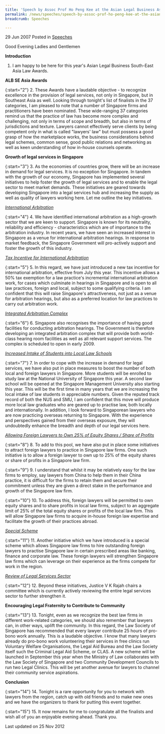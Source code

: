 ```yaml
---
title: 'Speech by Assoc Prof Ho Peng Kee at the Asian Legal Business Asia Law Awards 2007'
permalink: /news/speeches/speech-by-assoc-prof-ho-peng-kee-at-the-asian-legal-business-asia-law-awards-2007/
breadcrumb: Speeches

---
```




29 Jun 2007 Posted in [Speeches](/news/speeches)


Good Evening Ladies and Gentlemen


**Introduction**

1. I am happy to be here for this year's Asian Legal Business South-East Asia Law Awards.

**ALB SE Asia Awards** 

{:start="2"}
2. These Awards have a laudable objective - to recognize excellence in the provision of legal services, not only in Singapore, but in Southeast Asia as well. Looking through tonight's list of finalists in the 37 categories, I am pleased to note that a number of Singapore firms and practitioners have been nominated. These wide-ranging 37 categories remind us that the practice of law has become more complex and challenging, not only in terms of scope and breadth, but also in terms of jurisdictions and texture. Lawyers cannot effectively serve clients by being competent only in what is called "lawyers' law" but must possess a good grasp of how the marketplace works, the business considerations behind legal schemes, common sense, good public relations and networking as well as keen understanding of how in-house counsels operate.


**Growth of legal services in Singapore**

{:start="3"}
3. As the economies of countries grow, there will be an increase in demand for legal services. It is no exception for Singapore. In tandem with the growth of our economy, Singapore has implemented several initiatives to help foster the growth of legal services and to enable the legal sector to meet market demands. These initiatives are geared towards developing Singapore into a legal services hub and increasing the supply as well as quality of lawyers working here. Let me outline the key initiatives.

*<u>International Arbitration</u>*

{:start="4"}
4. We have identified international arbitration as a high-growth sector that we are keen to support. Singapore is known for its neutrality, reliability and efficiency - characteristics which are of importance to the arbitration industry. In recent years, we have seen an increased interest in Singapore as a venue for international arbitration hearings. In response to market feedback, the Singapore Government will pro-actively support and foster the growth of this industry.

*<u>Tax Incentive for International Arbitration</u>*

{:start="5"}
5. In this regard, we have just introduced a new tax incentive for international arbitration, effective from July this year. This incentive allows a 50% tax exemption for a law practice's incremental international arbitration work, for cases which culminate in hearings in Singapore and is open to all law practices, foreign and local, subject to some qualifying criteria. I am confident that this will raise Singapore's attractiveness, not just as a venue for arbitration hearings, but also as a preferred location for law practices to carry out arbitration work.


*<u>Integrated Arbitration Complex</u>* 

{:start="6"}
6. Singapore also recognises the importance of having good facilities for conducting arbitration hearings. The Government is therefore developing an integrated arbitration complex that will provide both world-class hearing room facilities as well as all relevant support services. The complex is scheduled to open in early 2009.

*<u>Increased Intake of Students into Local Law Schools </u>*

{:start="7"}
7. In order to cope with the increase in demand for legal services, we have also put in place measures to boost the number of both local and foreign lawyers in Singapore. More students will be enrolled to study law at the National University of Singapore this year. A second law school will be opened at the Singapore Management University also starting this year. This will be the first time in many years that we are increasing the local intake of law students in appreciable numbers. Given the reputed track record of both the NUS and SMU, I am confident that this move will produce more local law graduates who are geared up to practise law, both locally and internationally. In addition, I look forward to Singaporean lawyers who are now practicing overseas returning to Singapore. With the experience and perspectives gained from their overseas exposure, they will undoubtedly enhance the breadth and depth of our legal services here.

*<u>Allowing Foreign Lawyers to Own 25% of Equity Shares / Share of Profits </u>*

{:start="8"}
8. To add to this pool, we have also put in place some initiatives to attract foreign lawyers to practice in Singapore law firms. One such initiative is to allow a foreign lawyer to own up to 25% of the equity shares or share of profits in a Singapore law firm.

{:start="9"}
9. I understand that whilst it may be relatively easy for the law firms to employ, say lawyers from China to help them in their China practice, it is difficult for the firms to retain them and secure their commitment unless they are given a direct stake in the performance and growth of the Singapore law firm.

{:start="10"}
10. To address this, foreign lawyers will be permitted to own equity shares and to share profits in local law firms, subject to an aggregate limit of 25% of the total equity shares or profits of the local law firm. This will allow Singapore law firms to acquire in-house foreign law expertise and facilitate the growth of their practices abroad.

*<u>Special Scheme</u>*

{:start="11"}
11. Another initiative which we have introduced is a special scheme which allows Singapore law firms to hire outstanding foreign lawyers to practise Singapore law in certain prescribed areas like banking, finance and corporate law. These foreign lawyers will strengthen Singapore law firms which can leverage on their experience as the firms compete for work in the region.


*<u>Review of Legal Services Sector</u>*

{:start="12"}
12. Beyond these initiatives, Justice V K Rajah chairs a committee which is currently actively reviewing the entire legal services sector to further strengthen it.


**Encouraging Legal Fraternity to Contribute to Community**

{:start="13"}
13. Tonight, even as we recognize the best law firms in different work-related categories, we should also remember that lawyers can, in other ways, uplift the community. In this regard, the Law Society of Singapore has recommended that every lawyer contribute 25 hours of pro-bono work annually. This is a laudable objective. I know that many lawyers already do pro-bono work volunteering their services in free clinics run Voluntary Welfare Organisations, the Legal Aid Bureau and the Law Society itself such the Criminal Legal Aid Scheme, or CLAS. A new scheme will be launched in September this year when the Ministry of Law collaborates with the Law Society of Singapore and two Community Development Councils to run two Legal Clinics. This will be yet another avenue for lawyers to channel their community service aspirations.

**Conclusion**

{:start="14"}
14. Tonight is a rare opportunity for you to network with lawyers from the region, catch up with old friends and to make new ones and we have the organizers to thank for putting this event together.

{:start="15"}
15. It now remains for me to congratulate all the finalists and wish all of you an enjoyable evening ahead. Thank you.


<p class="right-side-updated">Last updated on 25 Nov 2012</p>

